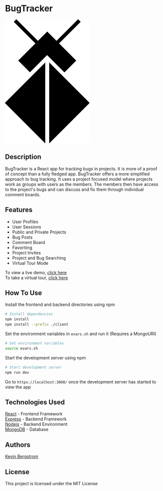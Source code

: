 # BugTracker
![logo](logoFinal.png)
## Description
BugTracker is a React app for tracking bugs in projects. It is more of a proof of concept than a fully fledged app. BugTracker offers a more simplified approach to bug tracking. It uses a project focused model where projects work as groups with users as the members. The members then have access to the project's bugs and can discuss and fix them through individual comment boards.
## Features
* User Profiles
* User Sessions
* Public and Private Projects
* Bug Posts
* Comment Board
* Favoriting
* Project Invites
* Project and Bug Searching
* Virtual Tour Mode
  
To view a live demo, [click here](https://github.com)  
To take a virtual tour, [click here](https://github.com)
## How To Use

Install the frontend and backend directories using npm
```bash
# Install dependencies
npm install
npm install --prefix ./client
```

Set the environment variables in `evars.sh` and run it (Requires a MongoURI)
```bash
# Set environment variables
source evars.sh
```

Start the development server using npm
```bash
# Start development server
npm run dev
```

Go to `https://localhost:3000/` once the development server has started to view the app

## Technologies Used
[React](https://reactjs.org) - Frontend Framework  
[Express](https://www.npmjs.com/packages/express) - Backend Framework  
[Nodejs](https://nodejs.org/en/) - Backend Environment  
[MongoDB](https://www.mongodb/com) - Database
## Authors
[Kevin Bergstrom](https://github.com/kevbergstrom)
## License
This project is licensed under the MIT License
